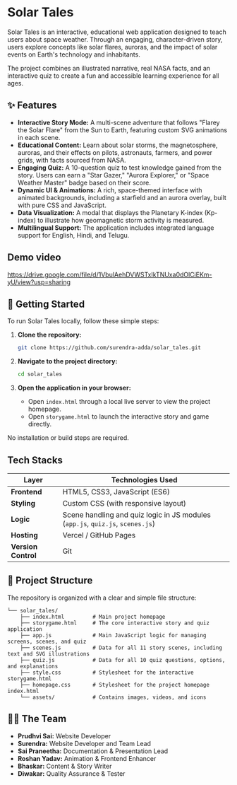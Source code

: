 # Solar Tales
Solar Tales is an interactive, educational web application designed to teach users about space weather. Through an engaging, character-driven story, users explore concepts like solar flares, auroras, and the impact of solar events on Earth's technology and inhabitants.

The project combines an illustrated narrative, real NASA facts, and an interactive quiz to create a fun and accessible learning experience for all ages.

## ✨ Features

*   **Interactive Story Mode:** A multi-scene adventure that follows "Flarey the Solar Flare" from the Sun to Earth, featuring custom SVG animations in each scene.
*   **Educational Content:** Learn about solar storms, the magnetosphere, auroras, and their effects on pilots, astronauts, farmers, and power grids, with facts sourced from NASA.
*   **Engaging Quiz:** A 10-question quiz to test knowledge gained from the story. Users can earn a "Star Gazer," "Aurora Explorer," or "Space Weather Master" badge based on their score.
*   **Dynamic UI & Animations:** A rich, space-themed interface with animated backgrounds, including a starfield and an aurora overlay, built with pure CSS and JavaScript.
*   **Data Visualization:** A modal that displays the Planetary K-index (Kp-index) to illustrate how geomagnetic storm activity is measured.
*   **Multilingual Support:** The application includes integrated language support for English, Hindi, and Telugu.

## Demo video
https://drive.google.com/file/d/1VbulAehDVWSTxIkTNUxa0dOlCiEKm-yU/view?usp=sharing


## 🚀 Getting Started

To run Solar Tales locally, follow these simple steps:

1.  **Clone the repository:**
    ```sh
    git clone https://github.com/surendra-adda/solar_tales.git
    ```

2.  **Navigate to the project directory:**
    ```sh
    cd solar_tales
    ```

3.  **Open the application in your browser:**
    *   Open `index.html` through a local live server to view the project homepage.
    *   Open `storygame.html` to launch the interactive story and game directly.

No installation or build steps are required.

##  Tech Stacks

| Layer               | Technologies Used                                                              |
| ------------------- | ------------------------------------------------------------------------------ |
| **Frontend**        | HTML5, CSS3, JavaScript (ES6)                                                  |
| **Styling**         | Custom CSS (with responsive layout)                                            |
| **Logic**           | Scene handling and quiz logic in JS modules (`app.js`, `quiz.js`, `scenes.js`) |
| **Hosting**         | Vercel / GitHub Pages                                                          |
| **Version Control** | Git                                                                            |




## 📂 Project Structure

The repository is organized with a clear and simple file structure:

```
└── solar_tales/
    ├── index.html         # Main project homepage
    ├── storygame.html     # The core interactive story and quiz application
    ├── app.js             # Main JavaScript logic for managing screens, scenes, and quiz
    ├── scenes.js          # Data for all 11 story scenes, including text and SVG illustrations
    ├── quiz.js            # Data for all 10 quiz questions, options, and explanations
    ├── style.css          # Stylesheet for the interactive storygame.html
    ├── homepage.css       # Stylesheet for the project homepage index.html
    └── assets/            # Contains images, videos, and icons
```

## 🧑‍💻 The Team

*   **Prudhvi Sai:** Website Developer
*   **Surendra:** Website Developer and Team Lead
*   **Sai Praneetha:** Documentation & Presentation Lead
*   **Roshan Yadav:** Animation & Frontend Enhancer
*   **Bhaskar:** Content & Story Writer
*   **Diwakar:** Quality Assurance & Tester




